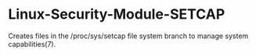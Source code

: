 # Linux-Security-Module-SETCAP
Creates files in the /proc/sys/setcap file system branch to manage system capabilities(7).

